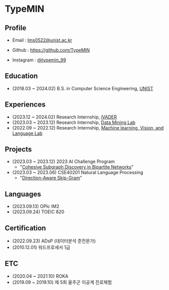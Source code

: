 # TypeMIN
## Profile
* Email : lms0522@unist.ac.kr
- Github : https://github.com/TypeMIN
* Instagram : [@typemin_99](https://www.instagram.com/typemin_99)
## Education
* (2018.03 ~ 2024.02) B.S. in Computer Science Engineering, [UNIST](https://www.unist.ac.kr)
## Experiences
* (2023.12 ~ 2024.02) Research Internship, [iVADER](https://ivader.unist.ac.kr)
* (2023.03 ~ 2023.12) Research Internship, [Data Mining Lab](https://sites.google.com/view/dm-unist)
* (2022.09 ~ 2022.12) Research Internship, [Machine learning, Vision, and Language Lab](https://sites.google.com/view/mvllab)
## Projects
* (2023.03 ~ 2023.12) 2023 AI Challenge Program
	* "[Cohesive Subgraph Discovery in Bipartite Networks](https://github.com/TypeMIN/AICP_2023)"
* (2023.03 ~ 2023.06) CSE40201 Natural Language Processing
	* "[Direction-Aware Skip-Gram](https://github.com/TypeMIN/Direction-Aware_Skip-gram)"
## Languages
* (2023.09.13) OPIc IM2
* (2023.09.24) TOEIC 820
## Certification
* (2022.09.23) ADsP (데이터분석 준전문가)
* (2010.12.01) 워드프로세서 1급
## ETC
* (2020.04 ~ 2021.10) ROKA
* (2019.09 ~ 2019.10) 제 5회 울주군 이공계 진로체험